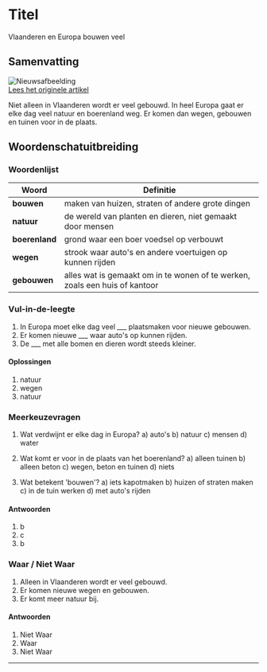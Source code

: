 # Titel

Vlaanderen en Europa bouwen veel

## Samenvatting

![Nieuwsafbeelding](https://prod-img.standaard.be/public/nieuws/jcblfm-turkey-1.jpg/alternates/BASE_SIXTEEN_NINE/turkey_1.jpg)   
[Lees het originele artikel](https://www.standaard.be/binnenland/vlaamse-betonwoede-verovert-europa-maar-wij-blijven-koploper/94656877.html)

Niet alleen in Vlaanderen wordt er veel gebouwd. In heel Europa gaat er elke dag veel natuur en boerenland weg. Er komen dan wegen, gebouwen en tuinen voor in de plaats.

## Woordenschatuitbreiding

### Woordenlijst

| Woord | Definitie |
|-------|-----------|
| **bouwen** | maken van huizen, straten of andere grote dingen |
| **natuur** | de wereld van planten en dieren, niet gemaakt door mensen |
| **boerenland** | grond waar een boer voedsel op verbouwt |
| **wegen** | strook waar auto's en andere voertuigen op kunnen rijden |
| **gebouwen** | alles wat is gemaakt om in te wonen of te werken, zoals een huis of kantoor |

### Vul-in-de-leegte
1. In Europa moet elke dag veel ___ plaatsmaken voor nieuwe gebouwen.
2. Er komen nieuwe ___ waar auto's op kunnen rijden.
3. De ___ met alle bomen en dieren wordt steeds kleiner.

#### Oplossingen
1. natuur
2. wegen
3. natuur

### Meerkeuzevragen
1. Wat verdwijnt er elke dag in Europa?
   a) auto's
   b) natuur
   c) mensen
   d) water

2. Wat komt er voor in de plaats van het boerenland?
   a) alleen tuinen
   b) alleen beton
   c) wegen, beton en tuinen
   d) niets

3. Wat betekent 'bouwen'?
   a) iets kapotmaken
   b) huizen of straten maken
   c) in de tuin werken
   d) met auto's rijden

#### Antwoorden
1. b
2. c
3. b

### Waar / Niet Waar
1. Alleen in Vlaanderen wordt er veel gebouwd.
2. Er komen nieuwe wegen en gebouwen.
3. Er komt meer natuur bij.

#### Antwoorden
1. Niet Waar
2. Waar
3. Niet Waar
---